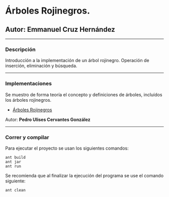 # Árboles Rojinegros.
## Autor: Emmanuel Cruz Hernández

----

### Descripción
Introducción a la implementación de un árbol rojinegro. Operación de inserción, eliminación y búsqueda.

----

### Implementaciones
Se muestro de forma teoría el concepto y definiciones de árboles, incluídos los árboles rojinegros.

* [Árboles Rojinegros](https://docs.google.com/presentation/d/1NaAex1KMWLbrJIS74JtwIa4VWs6-VOYLRsyFXt4tY1s/edit?usp=sharing)

Autor: **Pedro Ulises Cervantes González**

----

### Correr y compilar

Para ejecutar el proyecto se usan los siguientes comandos:

```
ant build
ant jar
ant run
```

Se recomienda que al finalizar la ejecución del programa se use el comando siguiente:

```
ant clean
```
